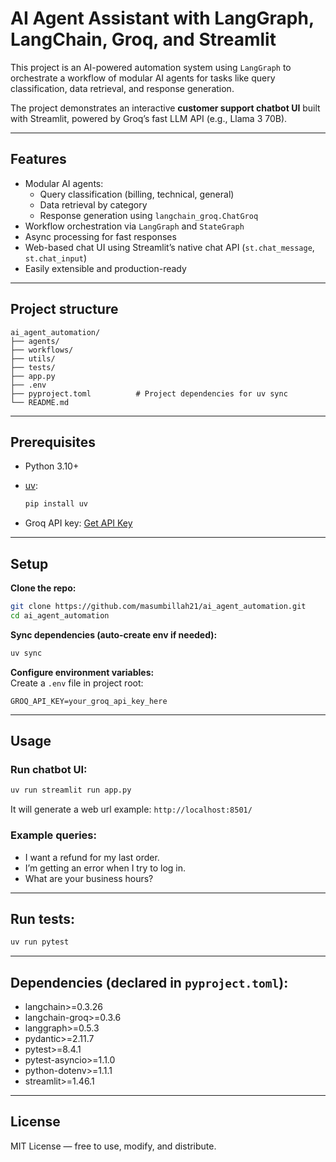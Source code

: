 
# AI Agent Assistant with LangGraph, LangChain, Groq, and Streamlit

This project is an AI-powered automation system using `LangGraph` to orchestrate a workflow of modular AI agents for tasks like query classification, data retrieval, and response generation.

The project demonstrates an interactive **customer support chatbot UI** built with Streamlit, powered by Groq’s fast LLM API (e.g., Llama 3 70B).

---

## Features
- Modular AI agents:
  - Query classification (billing, technical, general)
  - Data retrieval by category
  - Response generation using `langchain_groq.ChatGroq`
- Workflow orchestration via `LangGraph` and `StateGraph`
- Async processing for fast responses
- Web-based chat UI using Streamlit’s native chat API (`st.chat_message`, `st.chat_input`)
- Easily extensible and production-ready

---

## Project structure
```plaintext
ai_agent_automation/
├── agents/
├── workflows/
├── utils/
├── tests/
├── app.py
├── .env
├── pyproject.toml          # Project dependencies for uv sync
└── README.md
```

---

## Prerequisites
- Python 3.10+
- [uv](https://github.com/astral-sh/uv):
  ```bash
  pip install uv
  ```

- Groq API key: [Get API Key](https://console.groq.com/)

---

## Setup

**Clone the repo:**
```bash
git clone https://github.com/masumbillah21/ai_agent_automation.git
cd ai_agent_automation
```

**Sync dependencies (auto-create env if needed):**
```bash
uv sync
```

**Configure environment variables:**  
Create a `.env` file in project root:
```env
GROQ_API_KEY=your_groq_api_key_here
```

---

## Usage

### Run chatbot UI:
```bash
uv run streamlit run app.py
```

It will generate a web url example: `http://localhost:8501/`

### Example queries:
- I want a refund for my last order.
- I’m getting an error when I try to log in.
- What are your business hours?

---

## Run tests:
```bash
uv run pytest
```

---

## Dependencies (declared in `pyproject.toml`):
- langchain>=0.3.26
- langchain-groq>=0.3.6
- langgraph>=0.5.3
- pydantic>=2.11.7
- pytest>=8.4.1
- pytest-asyncio>=1.1.0
- python-dotenv>=1.1.1
- streamlit>=1.46.1

---

## License
MIT License — free to use, modify, and distribute.
